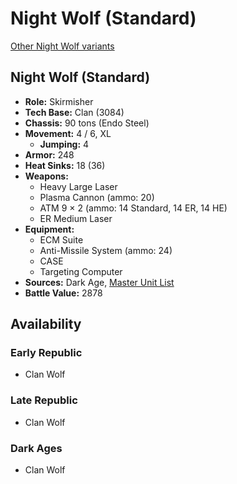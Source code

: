 # Night Wolf (Standard)

[Other Night Wolf variants](../night_wolf.md)

## Night Wolf (Standard)
- **Role:** Skirmisher
- **Tech Base:** Clan (3084)
- **Chassis:** 90 tons (Endo Steel)
- **Movement:** 4 / 6, XL
  - **Jumping:** 4
- **Armor:** 248
- **Heat Sinks:** 18 (36)
- **Weapons:**
  - Heavy Large Laser
  - Plasma Cannon (ammo: 20)
  - ATM 9 × 2 (ammo: 14 Standard, 14 ER, 14 HE)
  - ER Medium Laser
- **Equipment:**
  - ECM Suite
  - Anti-Missile System (ammo: 24)
  - CASE
  - Targeting Computer
- **Sources:** Dark Age, [Master Unit List](http://masterunitlist.info/Unit/Details/2273/night-wolf-standard)
- **Battle Value:** 2878

## Availability

### Early Republic
- Clan Wolf

### Late Republic
- Clan Wolf

### Dark Ages
- Clan Wolf

